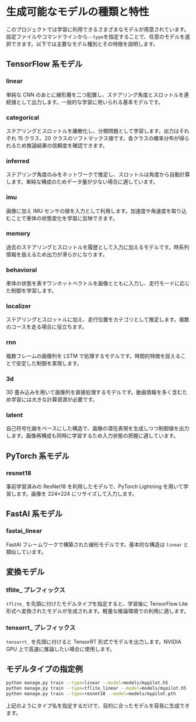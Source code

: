 # 生成可能なモデルの種類と特性

このプロジェクトでは学習に利用できるさまざまなモデルが用意されています。設定ファイルやコマンドラインから`--type`を指定することで、任意のモデルを選択できます。以下では主要なモデル種別とその特徴を説明します。

## TensorFlow 系モデル

### linear

単純な CNN のあとに線形層を二つ配置し、ステアリング角度とスロットルを連続値として出力します。一般的な学習に用いられる基本モデルです。

### categorical

ステアリングとスロットルを離散化し、分類問題として学習します。出力はそれぞれ 15 クラス、20 クラスのソフトマックス値です。各クラスの確率分布が得られるため推論結果の信頼度を確認できます。

### inferred

ステアリング角度のみをネットワークで推定し、スロットルは角度から自動計算します。単純な構成のためデータ量が少ない場合に適しています。

### imu

画像に加え IMU センサの値を入力として利用します。加速度や角速度を取り込むことで車体の状態変化を学習に反映できます。

### memory

過去のステアリングとスロットルを履歴として入力に加えるモデルです。時系列情報を扱えるため出力が滑らかになります。

### behavioral

車体の状態を表すワンホットベクトルを画像とともに入力し、走行モードに応じた制御を学習します。

### localizer

ステアリングとスロットルに加え、走行位置をカテゴリとして推定します。複数のコースを走る場合に役立ちます。

### rnn

複数フレームの画像列を LSTM で処理するモデルです。時間的特徴を捉えることで安定した制御を実現します。

### 3d

3D 畳み込みを用いて画像列を直接処理するモデルです。動画情報を多く含むため学習には大きな計算資源が必要です。

### latent

自己符号化器をベースにした構造で、画像の潜在表現を生成しつつ制御値を出力します。画像再構成も同時に学習するため入力状態の把握に適しています。

## PyTorch 系モデル

### resnet18

事前学習済みの ResNet18 を利用したモデルで、PyTorch Lightning を用いて学習します。画像を 224×224 にリサイズして入力します。

## FastAI 系モデル

### fastai_linear

FastAI フレームワークで構築された線形モデルです。基本的な構造は `linear` と類似しています。

## 変換モデル

### tflite_ プレフィックス

`tflite_` を先頭に付けたモデルタイプを指定すると、学習後に TensorFlow Lite 形式へ変換されたモデルが生成されます。軽量な推論環境での利用に適します。

### tensorrt_ プレフィックス

`tensorrt_` を先頭に付けると TensorRT 形式でモデルを出力します。NVIDIA GPU 上で高速に推論したい場合に使用します。

## モデルタイプの指定例

```bash
python manage.py train --type=linear --model=models/mypilot.h5
python manage.py train --type=tflite_linear --model=models/mypilot.h5
python manage.py train --type=resnet18 --model=models/mypilot.pth
```

上記のようにタイプ名を指定するだけで、目的に合ったモデルを容易に生成できます。
